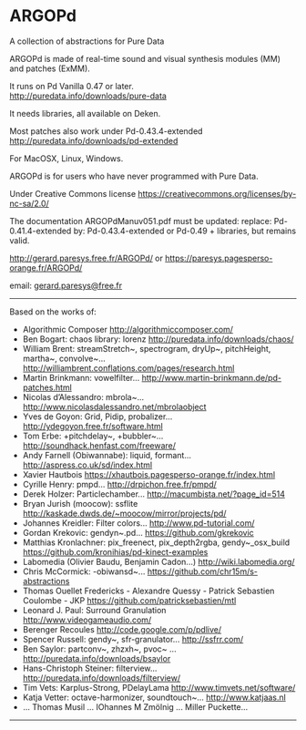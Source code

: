 # ARGOPd

A collection of abstractions for Pure Data

ARGOPd is made of real-time sound and visual synthesis modules (MM) and patches (ExMM).

It runs on Pd Vanilla 0.47 or later.  
http://puredata.info/downloads/pure-data 

It needs libraries, all available on Deken.

Most patches also work under Pd-0.43.4-extended 
http://puredata.info/downloads/pd-extended

For MacOSX, Linux, Windows.

ARGOPd is for users who have never programmed with Pure Data.

Under Creative Commons license 
https://creativecommons.org/licenses/by-nc-sa/2.0/

The documentation ARGOPdManuv051.pdf must be updated: 
replace: Pd-0.41.4-extended by: Pd-0.43.4-extended or Pd-0.49 + libraries, but remains valid.

http://gerard.paresys.free.fr/ARGOPd/ 
or 
https://paresys.pagesperso-orange.fr/ARGOPd/

email: gerard.paresys@free.fr

__________________________________________________________________
Based on the works of:
- Algorithmic Composer
   http://algorithmiccomposer.com/
- Ben Bogart: chaos library: lorenz
   http://puredata.info/downloads/chaos/
- William Brent: streamStretch~, spectrogram, dryUp~, pitchHeight, martha~, convolve~...
   http://williambrent.conflations.com/pages/research.html
- Martin Brinkmann: vowelfilter...
   http://www.martin-brinkmann.de/pd-patches.html
- Nicolas d’Alessandro: mbrola~...
   http://www.nicolasdalessandro.net/mbrolaobject
- Yves de Goyon: Grid, Pidip, probalizer...
   http://ydegoyon.free.fr/software.html
- Tom Erbe: +pitchdelay~, +bubbler~...
   http://soundhack.henfast.com/freeware/
- Andy Farnell (Obiwannabe): liquid, formant...
   http://aspress.co.uk/sd/index.html
- Xavier Hautbois
   https://xhautbois.pagesperso-orange.fr/index.html
- Cyrille Henry: pmpd...
   http://drpichon.free.fr/pmpd/
- Derek Holzer: Particlechamber...
   http://macumbista.net/?page_id=514
- Bryan Jurish (moocow): ssflite
   http://kaskade.dwds.de/~moocow/mirror/projects/pd/
- Johannes Kreidler: Filter colors...
   http://www.pd-tutorial.com/
- Gordan Krekovic: gendyn~.pd...
   https://github.com/gkrekovic
- Matthias Kronlachner: pix_freenect, pix_depth2rgba, gendy~_osx_build
   https://github.com/kronihias/pd-kinect-examples
- Labomedia (Olivier Baudu, Benjamin Cadon...)
   http://wiki.labomedia.org/
- Chris McCormick: -obiwansd~...
   https://github.com/chr15m/s-abstractions
- Thomas Ouellet Fredericks - Alexandre Quessy - Patrick Sebastien Coulombe - JKP
   https://github.com/patricksebastien/mtl
- Leonard J. Paul: Surround Granulation
   http://www.videogameaudio.com/
- Berenger Recoules
   http://code.google.com/p/pdlive/
- Spencer Russell: gendy~, sfr-granulator...
   http://ssfrr.com/
- Ben Saylor: partconv~, zhzxh~, pvoc~ ...
   http://puredata.info/downloads/bsaylor
- Hans-Christoph Steiner: filterview...
   http://puredata.info/downloads/filterview/
- Tim Vets: Karplus-Strong, PDelayLama
   http://www.timvets.net/software/
- Katja Vetter: octave-harmonizer, soundtouch~... 
   http://www.katjaas.nl
- ... Thomas Musil ... IOhannes M Zmölnig ... Miller Puckette...
__________________________________________________________________


